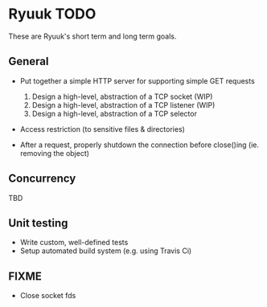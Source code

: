 # Ryuuk TODO

These are Ryuuk\'s short term and long term goals.

General
-------

* Put together a simple HTTP server for supporting simple GET requests
    1. Design a high-level, abstraction of a TCP socket (WIP)
    2. Design a high-level, abstraction of a TCP listener (WIP)
    3. Design a high-level, abstraction of a TCP selector

* Access restriction (to sensitive files & directories)
* After a request, properly shutdown the connection before close()ing (ie. removing the object)

Concurrency
-----------

TBD


Unit testing
------------

* Write custom, well-defined tests
* Setup automated build system (e.g. using Travis Ci)

FIXME
-----------

* Close socket fds